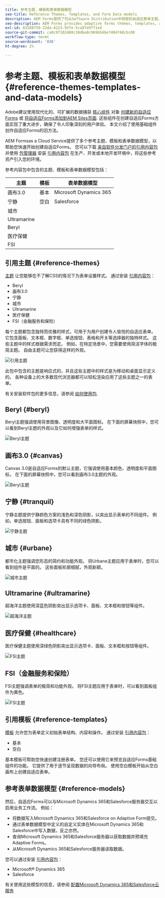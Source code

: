 ```yaml
---
title: 参考主题、模板和表单数据模型
seo-title: Reference Themes, Templates, and Form Data models
description: AEM Forms提供了可从Software Distribution中获取的自适应表单主题、模板和表单数据模型
seo-description: AEM Forms provides adaptive forms themes, templates, and form data models that you can get from Software Distribution
exl-id: 81588759-22da-4123-92fe-5ca97e97f1e4
source-git-commit: ca0c9f102488c38dbe8c969b54be7404748cbc00
workflow-type: tm+mt
source-wordcount: '836'
ht-degree: 2%

---
```


# 参考主题、模板和表单数据模型 {#reference-themes-templates-and-data-models}

<span class="preview"> Adobe建议使用现代化的、可扩展的数据捕获 [核心组件](https://experienceleague.adobe.com/docs/experience-manager-core-components/using/adaptive-forms/introduction.html) 对象 [创建新的自适应Forms](/help/forms/creating-adaptive-form-core-components.md) 或 [将自适应Forms添加到AEM Sites页面](/help/forms/create-or-add-an-adaptive-form-to-aem-sites-page.md). 这些组件在创建自适应Forms方面实现了重大进步，确保了令人印象深刻的用户体验。 本文介绍了使用基础组件创作自适应Forms的旧方法。 </span>

AEM Formsas a Cloud Service提供了多个参考主题、模板和表单数据模型，以帮助您快速开始创建自适应Forms。 您可以下载 [来自软件分发门户的引用内容包](https://experience.adobe.com/#/downloads/content/software-distribution/en/aemcloud.html?package=/content/software-distribution/en/details.html/content/dam/aemcloud/public/aem-forms-reference-content.ui.content-2.1.0.zip) 并使用 [包管理器](/help/implementing/developing/tools/package-manager.md) 安装 [引用内容包](https://experience.adobe.com/#/downloads/content/software-distribution/en/aemcloud.html?package=/content/software-distribution/en/details.html/content/dam/aemcloud/public/aem-forms-reference-content.ui.content-2.1.0.zip) 在生产、开发或本地开发环境中，将这些参考资产引入您的环境。

参考内容包中包含的主题、模板和表单数据模型包括：


| 主题 | 模板 | 表单数据模型 |
---------|----------|---------
| 画布3.0 | 基本 | Microsoft Dynamics 365 |
| 宁静 | 空白 | Salesforce |
| 城市 |   |  |
| Ultramarine |  |  |
| Beryl |  |  |
| 医疗保健 |  |   |
| FSI |   |   |

## 引用主题 {#reference-themes}

[主题](/help/forms/themes.md) 让您能够在不了解CSS的情况下为表单设置样式。 通过安装 [引用内容包](https://experience.adobe.com/#/downloads/content/software-distribution/en/aemcloud.html?package=/content/software-distribution/en/details.html/content/dam/aemcloud/public/aem-forms-reference-content.ui.content-2.1.0.zip)：

* Beryl
* 画布3.0
* 宁静
* 城市
* Ultramarine
* 医疗保健
* FSI（金融服务和保险）

每个主题都包含独特而优雅的样式，可用于为用户创建令人愉悦的自适应表单。 它包含面板、文本框、数字框、单选按钮、表格和开关等选择器的独特样式。 这些主题中的样式根据需求而定。 例如，在特定场景中，您需要使用简洁字体的极简主题。 自由主题可让您获得这样的外观。

![引用主题](assets/ref-themes.png)

此包中包含的主题是响应式的，并且这些主题中的样式是为移动和桌面显示定义的。 各种设备上的大多数现代浏览器都可以轻松渲染应用了这些主题之一的表单。

有关安装软件包的更多信息，请参阅 [如何使用包](/help/implementing/developing/tools/package-manager.md).

## Beryl {#beryl}

Beryl主题强调使用背景图像、透明度和大平面图标。 在下面的屏幕快照中，您可以看到Beryl主题的外观以及它如何增强表单的样式。

![Beryl主题](assets/beryl.png)

## 画布3.0 {#canvas}

Canvas 3.0是自适应Forms的默认主题，它强调使用基本颜色、透明度和平面图标。 在下面的屏幕快照中，您可以看到画布3.0主题的外观。

![Beryl主题](assets/canvas.png)


## 宁静 {#tranquil}

宁静主题提供宁静颜色方案的浅色和深色阴影，以突出显示表单的不同组件。 例如，单选按钮、面板和选项卡具有不同的绿色阴影。

![宁静主题](assets/tranquil.png)


## 城市 {#urbane}

都市化主题强调您形态的简约和功能外观。 将Urbane主题应用于表单时，您可以看到组件是平面的。 这些面板轮廓细腻，外观新颖。

![城市主题](assets/urbane.png)


## Ultramarine {#ultramarine}

超海洋主题使用深蓝色阴影突出显示选项卡、面板、文本框和按钮等组件。

![超海洋主题](assets/ultramarine.png)

## 医疗保健 {#healthcare}

医疗保健主题使用深绿色阴影突出显示选项卡、面板、文本框和按钮等组件。

![FSI主题](assets/healthcare.png)


## FSI（金融服务和保险）

FSI主题强调表单的极简和功能外观。 将FSI主题应用于表单时，可以看到面板组件为黄色。

![FSI主题](assets/fsi.png)

## 引用模板 {#reference-templates}


[模板](/help/forms/themes.md) 允许您为表单定义初始表单结构、内容和操作。 通过安装 [引用内容包](https://experience.adobe.com/#/downloads/content/software-distribution/en/aemcloud.html?package=/content/software-distribution/en/details.html/content/dam/aemcloud/public/aem-forms-reference-content.ui.content-2.1.0.zip)：

* 基本
* 空白

基本模板可帮助您快速创建注册表单。 您还可以使用它来预览自适应Forms基础组件的功能。 它提供了用于逐节呈现数据的向导布局。 使用空白模板开始从空白画布上创建自适应表单。


## 参考表单数据模型 {#reference-models}

然后，自适应Forms可以与Microsoft Dynamics 365和Salesforce服务器交互以启用业务工作流。 例如：

* 将数据写入Microsoft Dynamics 365和Salesforce on Adaptive Form提交。
* 通过表单数据模型中定义的自定义实体在Microsoft Dynamics 365和Salesforce中写入数据，反之亦然。
* 查询Microsoft Dynamics 365和Salesforce服务器以获取数据并预填充Adaptive Forms。
* 从Microsoft Dynamics 365和Salesforce服务器读取数据。

您可以通过安装 [引用内容包](https://experience.adobe.com/#/downloads/content/software-distribution/en/aemcloud.html?package=/content/software-distribution/en/details.html/content/dam/aemcloud/public/aem-forms-reference-content.ui.content-2.1.0.zip)：

* Microsoft® Dynamics 365
* Salesforce

有关使用这些模型的信息，请参阅 [配置Microsoft Dynamics 365和Salesforce云服务](https://experienceleague.adobe.com/docs/experience-manager-cloud-service/content/forms/integrate/use-form-data-model/configure-msdynamics-salesforce.html?lang=en#configure-dynamics-cloud-service)
